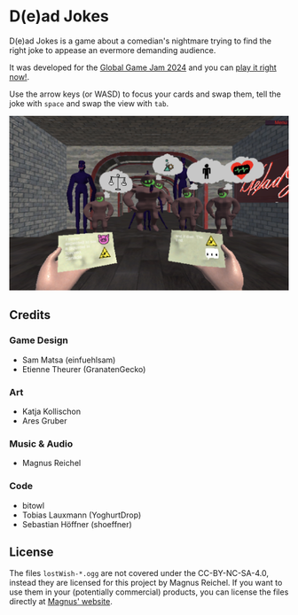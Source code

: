 # D(e)ad Jokes

D(e)ad Jokes is a game about a comedian's nightmare trying to find the right joke to appease an evermore demanding audience.

It was developed for the [Global Game Jam 2024](https://globalgamejam.org/games/2024/dead-jokes-5) and you can [play it right now!](https://shoeffner.github.io/GGJ-24-sabelkalat/).

Use the arrow keys (or WASD) to focus your cards and swap them, tell the joke with `space` and swap the view with `tab`.

![A game still showing a horror audience demanding jokes a comedian cannot fulfill.](Assets/Screenshots/audienceview_small.png)


## Credits

### Game Design

- Sam Matsa (einfuehlsam)
- Etienne Theurer (GranatenGecko)


### Art

- Katja Kollischon
- Ares Gruber


### Music & Audio

- Magnus Reichel

### Code

- bitowl
- Tobias Lauxmann (YoghurtDrop)
- Sebastian Höffner (shoeffner)


## License

The files `lostWish-*.ogg` are not covered under the CC-BY-NC-SA-4.0, instead they are licensed for this project by Magnus Reichel.
If you want to use them in your (potentially commercial) products, you can license the files directly at [Magnus' website](https://www.magnusreichel.de/product/fifth-piano/).
